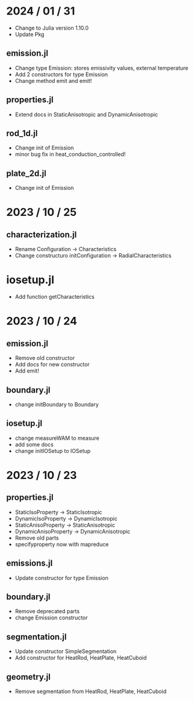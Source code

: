 # 2024 / 01 / 31
- Change to Julia version 1.10.0
- Update Pkg

## emission.jl
- Change type Emission: stores emissivity values, external temperature
- Add 2 constructors for type Emission
- Change method emit and emit!

## properties.jl
- Extend docs in StaticAnisotropic and DynamicAnisotropic

## rod_1d.jl
- Change init of Emission 
- minor bug fix in heat_conduction_controlled!

## plate_2d.jl
- Change init of Emission 

# 2023 / 10 / 25
## characterization.jl
- Rename Configuration -> Characteristics
- Change constructuro initConfiguration -> RadialCharacteristics

# iosetup.jl
- Add function getCharacteristics



# 2023 / 10 / 24
## emission.jl
- Remove old constructor
- Add docs for new constructor 
- Add emit!

## boundary.jl
- change initBoundary to Boundary

## iosetup.jl
- change measureWAM to measure
- add some docs
- change initIOSetup to IOSetup

# 2023 / 10 / 23
## properties.jl
- StaticIsoProperty -> StaticIsotropic
- DynamicIsoProperty -> DynamicIsotropic
- StaticAnisoProperty -> StaticAnisotropic
- DynamicAnisoProperty -> DynamicAnisotropic
- Remove old parts
- specifyproperty now with mapreduce



## emissions.jl
- Update constructor for type Emission

## boundary.jl
- Remove deprecated parts
- change Emission constructor

## segmentation.jl
- Update constructor SimpleSegmentation
- Add constructor for HeatRod, HeatPlate, HeatCuboid

## geometry.jl
- Remove segmentation from HeatRod, HeatPlate, HeatCuboid


